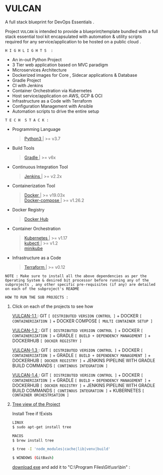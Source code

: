 # VULCAN 

A full stack blueprint for DevOps Essentials .

Project `VULCAN` is intended to provide a blueprint/template bundled with a full stack essential tool kit encapsulated with automation & utility scripts required for any service/application to be hosted on a public cloud . 

`H I G H L I G H T S  :`

- An in-out Python Project
- 3 Tier web application based on MVC paradigm
- Microservices Architecture 
- Dockerized images for Core , Sidecar applications & Database
- Gradle Project 
- CI with Jenkins 
- Container Orchestration via Kubernetes 
- Host service/application on  AWS, GCP & OCI 
- Infrastructure as a Code with Terraform
- Configuration Management with Ansible
- Automation scripts to drive the entire setup


`T E C H  S T A C K :`
	
- Programming Language 
   > [ Python3 ](https://www.python.org/downloads/) | >= v3.7 

- Build Tools 
   > [ Gradle ](https://gradle.org/install/) | >= v6x 

- Continuous Integration Tool 
  > [ Jenkins ](https://www.jenkins.io/doc/) | >= v2.2x 

- Containerization Tool 
  > [ Docker ](https://docs.docker.com/engine/install/) | >= v19.03x <br /> 
  > [ Docker-compose ](https://docs.docker.com/compose/install/) | >= v1.26.2

- Docker Registry 
  > [ Docker Hub ](https://docs.docker.com/docker-hub/) 

- Container Orchestration 
  > [ Kubernetes ](https://kubernetes.io/docs/tasks/tools/) | >= v1.17 <br /> 
  > [ kubectl ](https://kubernetes.io/docs/tasks/tools/install-kubectl/) | >= v1.2 <br /> 
  > [ minikube ](https://minikube.sigs.k8s.io/docs/start/) 

- Infrastructure as a Code 
  > [ Terraform ](https://www.terraform.io/downloads.html) | >= v0.12 

`NOTE : Make sure to install all the above dependencies as per the Operating System & desired bit processor before running any of the subprojects , any other specific pre-requisites (if any) are detailed on each of the subproject's README` <br /> 


`HOW TO RUN THE SUB PROJECTS :`

1. Click on each of the projects to see how 

    [ VULCAN-1.1 ](https://github.com/KVSDURGASURESH/VULCAN/tree/master/vulcan-1.1/README.md ) : GIT `[ DISTRIBUTED VERSION CONTROL ]` + DOCKER `[ CONTAINERIZATION ]` + DOCKER COMPOSE `[ MULTI CONTAINER SETUP ]`

    [ VULCAN-1.2 ](https://github.com/KVSDURGASURESH/VULCAN/tree/master/vulcan-1.2/README.md ) : GIT `[ DISTRIBUTED VERSION CONTROL ]` + DOCKER `[ CONTAINERIZATION ]` + GRADLE `[ BUILD + DEPENDENCY MANAGEMENT ]` +  DOCKERHUB `[ DOCKER REGISTRY ]`


    [ VULCAN-1.3 ](https://github.com/KVSDURGASURESH/VULCAN/tree/master/vulcan-1.4/README.md ) : GIT `[ DISTRIBUTED VERSION CONTROL ]` + DOCKER `[ CONTAINERIZATION ]` + GRADLE `[ BUILD + DEPENDENCY MANAGEMENT ]` +  DOCKERHUB `[ DOCKER REGISTRY ]` + JENKINS PIPELINE WITH GRADLE BUILD COMMANDS `[ CONTINOUS INTEGRATION ]`

    [ VULCAN-1.4 ](https://github.com/KVSDURGASURESH/VULCAN/tree/master/vulcan-1.5/README.md ) : GIT `[ DISTRIBUTED VERSION CONTROL ]` + DOCKER `[ CONTAINERIZATION ]` + GRADLE `[ BUILD + DEPENDENCY MANAGEMENT ]` +  DOCKERHUB `[ DOCKER REGISTRY ]` + JENKINS PIPELINE WITH GRADLE BUILD COMMANDS `[ CONTINOUS INTEGRATION ]` + KUBERNETES `[ CONTAINER ORCHESTRSATION ]`



2. [ Tree view of the Project  ](https://github.com/KVSDURGASURESH/VULCAN/tree/master/treeView.md )

      Install Tree if !Exists 

      ```bash
      LINUX
      $ sudo apt-get install tree

      MACOS
      $ brew install tree
      ```
      
      ```bash
      $ tree -I 'node_modules|cache|lib|venv|build'
      ```

      ```bash
      $ WINDOWS (GitBash)
      ```

      [download exe](http://gnuwin32.sourceforge.net/packages/tree.htm) 
      and add it to "C:\Program Files\Git\usr\bin" :










